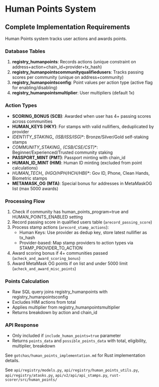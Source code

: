 # Human Points System

## Complete Implementation Requirements

Human Points system tracks user actions and awards points.

### Database Tables

1. **registry_humanpoints**: Records actions (unique constraint on address+action+chain_id+provider+tx_hash)
2. **registry_humanpointscommunityqualifiedusers**: Tracks passing scores per community (unique on address+community)
3. **registry_humanpointsconfig**: Point values per action type (active flag for enabling/disabling)
4. **registry_humanpointsmultiplier**: User multipliers (default 1x)

### Action Types

- **SCORING_BONUS (SCB)**: Awarded when user has 4+ passing scores across communities
- **HUMAN_KEYS (HKY)**: For stamps with valid nullifiers, deduplicated by provider
- **IDENTITY_STAKING_* (ISB/ISS/ISG)**: Bronze/Silver/Gold self-staking stamps
- **COMMUNITY_STAKING_* (CSB/CSE/CST)**: Beginner/Experienced/Trusted community staking
- **PASSPORT_MINT (PMT)**: Passport minting with chain_id
- **HUMAN_ID_MINT (HIM)**: Human ID minting (excluded from point calculations)
- **HUMAN_TECH_* (HGO/HPH/HCH/HBI)**: Gov ID, Phone, Clean Hands, Biometric stamps
- **METAMASK_OG (MTA)**: Special bonus for addresses in MetaMaskOG list (max 5000 awards)

### Processing Flow

1. Check if community has human_points_program=true and HUMAN_POINTS_ENABLED setting
2. Record passing score in qualified users table (`arecord_passing_score`)
3. Process stamp actions (`arecord_stamp_actions`):
   - Human Keys: Use provider as dedup key, store latest nullifier as tx_hash
   - Provider-based: Map stamp providers to action types via STAMP_PROVIDER_TO_ACTION
4. Award scoring bonus if 4+ communities passed (`acheck_and_award_scoring_bonus`)
5. Award MetaMask OG points if on list and under 5000 limit (`acheck_and_award_misc_points`)

### Points Calculation

- Raw SQL query joins registry_humanpoints with registry_humanpointsconfig
- Excludes HIM actions from total
- Applies multiplier from registry_humanpointsmultiplier
- Returns breakdown by action and chain_id

### API Response

- Only included if `include_human_points=true` parameter
- Returns `points_data` and `possible_points_data` with total, eligibility, multiplier, breakdown

See `gotchas/human_points_implementation.md` for Rust implementation details.

See `api/registry/models.py`, `api/registry/human_points_utils.py`, `api/registry/atasks.py`, `api/v2/api/api_stamps.py`, `rust-scorer/src/human_points/`